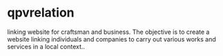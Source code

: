# qpvrelation
linking website for craftsman and business. 
The objective is to create a website linking individuals and companies to carry out various works and services in a local context..
